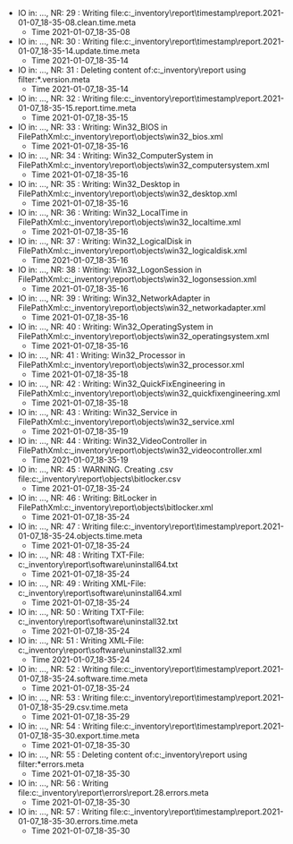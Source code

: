 * IO in: ..., NR: 29 : Writing file:c:\_inventory\report\timestamp\report.2021-01-07_18-35-08.clean.time.meta
  * Time 2021-01-07_18-35-08
* IO in: ..., NR: 30 : Writing file:c:\_inventory\report\timestamp\report.2021-01-07_18-35-14.update.time.meta
  * Time 2021-01-07_18-35-14
* IO in: ..., NR: 31 : Deleting content of:c:\_inventory\report using filter:*.version.meta
  * Time 2021-01-07_18-35-14
* IO in: ..., NR: 32 : Writing file:c:\_inventory\report\timestamp\report.2021-01-07_18-35-15.report.time.meta
  * Time 2021-01-07_18-35-15
* IO in: ..., NR: 33 : Writing: Win32_BIOS in FilePathXml:c:\_inventory\report\objects\win32_bios.xml
  * Time 2021-01-07_18-35-16
* IO in: ..., NR: 34 : Writing: Win32_ComputerSystem in FilePathXml:c:\_inventory\report\objects\win32_computersystem.xml
  * Time 2021-01-07_18-35-16
* IO in: ..., NR: 35 : Writing: Win32_Desktop in FilePathXml:c:\_inventory\report\objects\win32_desktop.xml
  * Time 2021-01-07_18-35-16
* IO in: ..., NR: 36 : Writing: Win32_LocalTime in FilePathXml:c:\_inventory\report\objects\win32_localtime.xml
  * Time 2021-01-07_18-35-16
* IO in: ..., NR: 37 : Writing: Win32_LogicalDisk in FilePathXml:c:\_inventory\report\objects\win32_logicaldisk.xml
  * Time 2021-01-07_18-35-16
* IO in: ..., NR: 38 : Writing: Win32_LogonSession in FilePathXml:c:\_inventory\report\objects\win32_logonsession.xml
  * Time 2021-01-07_18-35-16
* IO in: ..., NR: 39 : Writing: Win32_NetworkAdapter in FilePathXml:c:\_inventory\report\objects\win32_networkadapter.xml
  * Time 2021-01-07_18-35-16
* IO in: ..., NR: 40 : Writing: Win32_OperatingSystem in FilePathXml:c:\_inventory\report\objects\win32_operatingsystem.xml
  * Time 2021-01-07_18-35-16
* IO in: ..., NR: 41 : Writing: Win32_Processor in FilePathXml:c:\_inventory\report\objects\win32_processor.xml
  * Time 2021-01-07_18-35-18
* IO in: ..., NR: 42 : Writing: Win32_QuickFixEngineering in FilePathXml:c:\_inventory\report\objects\win32_quickfixengineering.xml
  * Time 2021-01-07_18-35-18
* IO in: ..., NR: 43 : Writing: Win32_Service in FilePathXml:c:\_inventory\report\objects\win32_service.xml
  * Time 2021-01-07_18-35-19
* IO in: ..., NR: 44 : Writing: Win32_VideoController in FilePathXml:c:\_inventory\report\objects\win32_videocontroller.xml
  * Time 2021-01-07_18-35-19
* IO in: ..., NR: 45 : WARNING. Creating .csv file:c:\_inventory\report\objects\bitlocker.csv
  * Time 2021-01-07_18-35-24
* IO in: ..., NR: 46 : Writing: BitLocker in FilePathXml:c:\_inventory\report\objects\bitlocker.xml
  * Time 2021-01-07_18-35-24
* IO in: ..., NR: 47 : Writing file:c:\_inventory\report\timestamp\report.2021-01-07_18-35-24.objects.time.meta
  * Time 2021-01-07_18-35-24
* IO in: ..., NR: 48 : Writing TXT-File: c:\_inventory\report\software\uninstall64.txt
  * Time 2021-01-07_18-35-24
* IO in: ..., NR: 49 : Writing XML-File: c:\_inventory\report\software\uninstall64.xml
  * Time 2021-01-07_18-35-24
* IO in: ..., NR: 50 : Writing TXT-File: c:\_inventory\report\software\uninstall32.txt
  * Time 2021-01-07_18-35-24
* IO in: ..., NR: 51 : Writing XML-File: c:\_inventory\report\software\uninstall32.xml
  * Time 2021-01-07_18-35-24
* IO in: ..., NR: 52 : Writing file:c:\_inventory\report\timestamp\report.2021-01-07_18-35-24.software.time.meta
  * Time 2021-01-07_18-35-24
* IO in: ..., NR: 53 : Writing file:c:\_inventory\report\timestamp\report.2021-01-07_18-35-29.csv.time.meta
  * Time 2021-01-07_18-35-29
* IO in: ..., NR: 54 : Writing file:c:\_inventory\report\timestamp\report.2021-01-07_18-35-30.export.time.meta
  * Time 2021-01-07_18-35-30
* IO in: ..., NR: 55 : Deleting content of:c:\_inventory\report using filter:*errors.meta
  * Time 2021-01-07_18-35-30
* IO in: ..., NR: 56 : Writing file:c:\_inventory\report\errors\report.28.errors.meta
  * Time 2021-01-07_18-35-30
* IO in: ..., NR: 57 : Writing file:c:\_inventory\report\timestamp\report.2021-01-07_18-35-30.errors.time.meta
  * Time 2021-01-07_18-35-30
